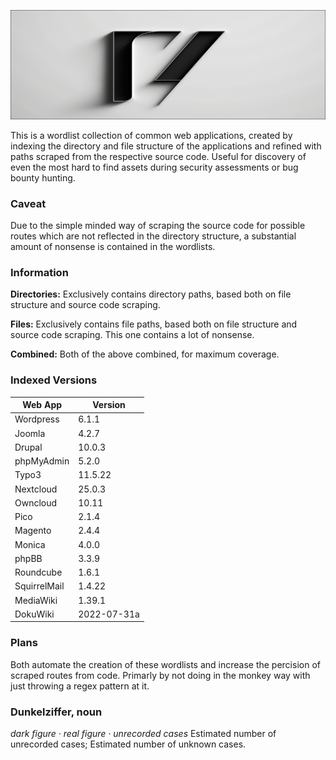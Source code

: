 ![](https://github.com/ZeMooX/dunkelziffer-wordlists/raw/master/banner.png)

This is a wordlist collection of common web applications, created by indexing the directory and file structure of the applications and refined with paths scraped from the respective source code. Useful for discovery of even the most hard to find assets during security assessments or bug bounty hunting.

### Caveat
Due to the simple minded way of scraping the source code for possible routes which are not reflected in the directory structure, a substantial amount of nonsense is contained in the wordlists.

### Information
**Directories:** Exclusively contains directory paths, based both on file structure and source code scraping.

**Files:** Exclusively contains file paths, based both on file structure and source code scraping. This one contains a lot of nonsense.

**Combined:** Both of the above combined, for maximum coverage.
 
### Indexed Versions

| Web App      | Version     |
| ------------ | ----------- |
| Wordpress    | 6.1.1       |
| Joomla       | 4.2.7       |
| Drupal       | 10.0.3      |
| phpMyAdmin   | 5.2.0       |
| Typo3        | 11.5.22     |
| Nextcloud    | 25.0.3      |
| Owncloud     | 10.11       |
| Pico         | 2.1.4       |
| Magento      | 2.4.4       |
| Monica       | 4.0.0       |
| phpBB        | 3.3.9       |
| Roundcube    | 1.6.1       |
| SquirrelMail | 1.4.22      |
| MediaWiki    | 1.39.1      |
| DokuWiki     | 2022-07-31a | 

### Plans
Both automate the creation of these wordlists and increase the percision of scraped routes from code. Primarly by not doing in the monkey way with just throwing a regex pattern at it.

### Dunkelziffer, noun
*dark figure  · real figure · unrecorded cases*
Estimated number of unrecorded cases; Estimated number of unknown cases.
